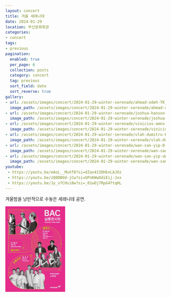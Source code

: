 ```yaml
---
layout: concert
title: 겨울 세레나데
date: 2024-01-29
location: 부산문화회관
categories:
- concert
tags:
- previous
pagination:
  enabled: true
  per_page: 6
  collection: posts
  category: concert
  tag: previous
  sort_field: date
  sort_reverse: true
gallery:
- url: /assets/images/concert/2024-01-29-winter-serenade/ahmad-odeh-TK_WT3dl2tw-unsplash.jpg
  image_path: /assets/images/concert/2024-01-29-winter-serenade/ahmad-odeh-TK_WT3dl2tw-unsplash.jpg
- url: /assets/images/concert/2024-01-29-winter-serenade/joshua-hanson-Qizcmx0djrw-unsplash.jpg
  image_path: /assets/images/concert/2024-01-29-winter-serenade/joshua-hanson-Qizcmx0djrw-unsplash.jpg
- url: /assets/images/concert/2024-01-29-winter-serenade/vinicius-amnx-amano-pAwXYkNzgiI-unsplash.jpg
  image_path: /assets/images/concert/2024-01-29-winter-serenade/vinicius-amnx-amano-pAwXYkNzgiI-unsplash.jpg
- url: /assets/images/concert/2024-01-29-winter-serenade/vlah-dumitru-FvmwloIbCeQ-unsplash.jpg
  image_path: /assets/images/concert/2024-01-29-winter-serenade/vlah-dumitru-FvmwloIbCeQ-unsplash.jpg
- url: /assets/images/concert/2024-01-29-winter-serenade/wan-san-yip-D-_JZhn-8kI-unsplash.jpg
  image_path: /assets/images/concert/2024-01-29-winter-serenade/wan-san-yip-D-_JZhn-8kI-unsplash.jpg
- url: /assets/images/concert/2024-01-29-winter-serenade/wan-san-yip-uWBKWeuEwAE-unsplash.jpg
  image_path: /assets/images/concert/2024-01-29-winter-serenade/wan-san-yip-uWBKWeuEwAE-unsplash.jpg
youtube:
 - https://youtu.be/eAoL__MuXf8?si=dZax413DHbxLAJOz
 - https://youtu.be/zQ0DBOd-jCw?si=UPnKWwOdiEij-Jxx
 - https://youtu.be/Jy_v7CHsi0w?si=_01wOj7RpG4ftqHL
---
```


겨울밤을 낭만적으로 수놓은 세레나데 공연.

![serenade](/assets/images/concert/2024-01-29-winter-serenade/poster.png)
